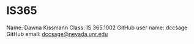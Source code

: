 # IS365
Name: Dawna Kissmann
Class: IS 365.1002
GitHub user name: dccsage
GitHub email: dccsage@nevada.unr.edu
